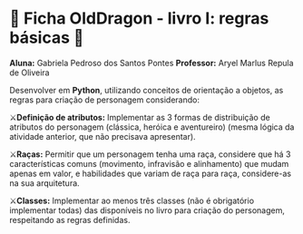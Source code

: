 # 🐉 Ficha OldDragon - livro I: regras básicas 🐉
  **Aluna:** Gabriela Pedroso dos Santos Pontes
  **Professor:** Aryel Marlus Repula de Oliveira

  Desenvolver em **Python**, utilizando conceitos de orientação a objetos, as regras para criação de personagem considerando:

⚔️**Definição de atributos:** Implementar as 3 formas de distribuição de atributos do personagem (clássica, heróica e aventureiro) (mesma lógica da atividade anterior, que não precisava apresentar).

⚔️**Raças:** Permitir que um personagem tenha uma raça, considere que há 3 características comuns (movimento, infravisão e alinhamento) que mudam apenas em valor, e habilidades que variam de raça para raça, considere-as na sua arquitetura.

⚔️**Classes:** Implementar ao menos três classes (não é obrigatório implementar todas) das disponíveis no livro para criação do personagem, respeitando as regras definidas.


